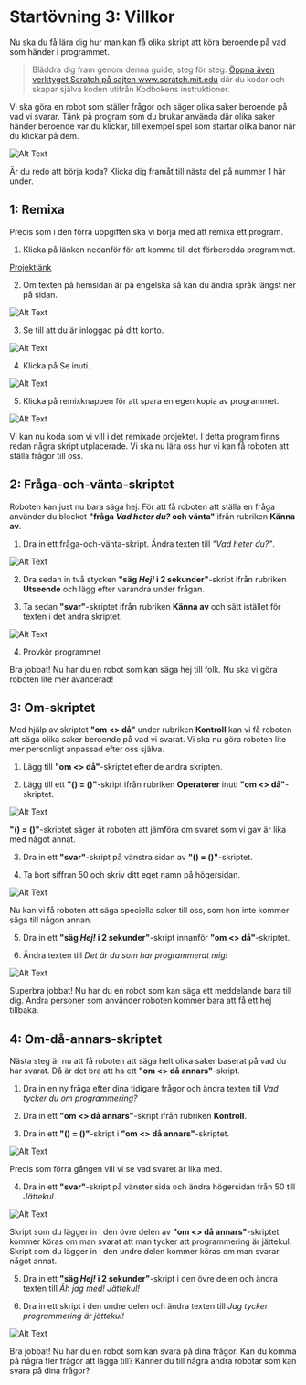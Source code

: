 # Startövning 3: Villkor

Nu ska du få lära dig hur man kan få olika skript att köra beroende på vad som händer i programmet.

> Bläddra dig fram genom denna guide, steg för steg. <a href="https://scratch.mit.edu" target="_blank">
  Öppna även verktyget Scratch på sajten www.scratch.mit.edu</a> där du kodar och skapar själva koden utifrån Kodbokens instruktioner.

Vi ska göra en robot som ställer frågor och säger olika saker beroende på vad vi svarar. Tänk på program som du brukar använda där olika saker händer beroende var du klickar, till exempel spel som startar olika banor när du klickar på dem.

![Alt Text](Robot.gif)

Är du redo att börja koda? Klicka dig framåt till nästa del på nummer 1 här under.

## 1: Remixa

Precis som i den förra uppgiften ska vi börja med att remixa ett program.

1. Klicka på länken nedanför för att komma till det förberedda programmet.

<a href="https://scratch.mit.edu/projects/210050672/" target='_blank'>Projektlänk</a> <!--_-->

2. Om texten på hemsidan är på engelska så kan du ändra språk längst ner på sidan.

![Alt Text](Image_1.png)

3. Se till att du är inloggad på ditt konto.

![Alt Text](Image_2.png)

4. Klicka på Se inuti.

![Alt Text](Image_3.png)

5. Klicka på remixknappen för att spara en egen kopia av programmet.

![Alt Text](Image_4.png)

Vi kan nu koda som vi vill i det remixade projektet. I detta program finns redan några skript utplacerade. Vi ska nu lära oss hur vi kan få roboten att ställa frågor till oss.

## 2: Fråga-och-vänta-skriptet

Roboten kan just nu bara säga hej. För att få roboten att ställa en fråga använder du blocket **"fråga _Vad heter du?_ och vänta"** ifrån rubriken **Känna av**.

1. Dra in ett fråga-och-vänta-skript. Ändra texten till _"Vad heter du?"_.

![Alt Text](Skript_1.gif)

2. Dra sedan in två stycken **"säg _Hej!_ i 2 sekunder"**-skript ifrån rubriken **Utseende** och lägg efter varandra under frågan.

3. Ta sedan **"svar"**-skriptet ifrån rubriken **Känna av** och sätt istället för texten i det andra skriptet.

![Alt Text](Skript_2.gif)

4. Provkör programmet

Bra jobbat! Nu har du en robot som kan säga hej till folk. Nu ska vi göra roboten lite mer avancerad!

## 3: Om-skriptet

Med hjälp av skriptet **"om <> då"** under rubriken **Kontroll** kan vi få roboten att säga olika saker beroende på vad vi svarat. Vi ska nu göra roboten lite mer personligt anpassad efter oss själva.

1. Lägg till **"om <> då"**-skriptet efter de andra skripten.

2. Lägg till ett **"() = ()"**-skript ifrån rubriken **Operatorer** inuti **"om <> då"**-skriptet.

![Alt Text](Skript_3.gif)

**"() = ()"**-skriptet säger åt roboten att jämföra om svaret som vi gav är lika med något annat.

3. Dra in ett **"svar"**-skript på vänstra sidan av **"() = ()"**-skriptet.

4. Ta bort siffran 50 och skriv ditt eget namn på högersidan.

![Alt Text](Skript_4.gif)

Nu kan vi få roboten att säga speciella saker till oss, som hon inte kommer säga till någon annan.

5. Dra in ett **"säg _Hej!_ i 2 sekunder"**-skript innanför **"om <> då"**-skriptet.

6. Ändra texten till _Det är du som har programmerat mig!_

![Alt Text](Image_5.png)

Superbra jobbat! Nu har du en robot som kan säga ett meddelande bara till dig. Andra personer som använder roboten kommer bara att få ett hej tillbaka.

## 4: Om-då-annars-skriptet

Nästa steg är nu att få roboten att säga helt olika saker baserat på vad du har svarat. Då är det bra att ha ett **"om <> då annars"**-skript.

1. Dra in en ny fråga efter dina tidigare frågor och ändra texten till _Vad tycker du om programmering?_

2. Dra in ett **"om <> då annars"**-skript ifrån rubriken **Kontroll**.

3. Dra in ett **"() = ()"**-skript i **"om <> då annars"**-skriptet.

![Alt Text](Skript_5.gif)

Precis som förra gången vill vi se vad svaret är lika med.

4. Dra in ett **"svar"**-skript på vänster sida och ändra högersidan från 50 till _Jättekul_.

![Alt Text](Skript_6.gif)

Skript som du lägger in i den övre delen av **"om <> då annars"**-skriptet kommer köras om man svarat att man tycker att programmering är jättekul. Skript som du lägger in i den undre delen kommer köras om man svarar något annat.

5. Dra in ett **"säg _Hej!_ i 2 sekunder"**-skript i den övre delen och ändra texten till _Åh jag med! Jättekul!_

6. Dra in ett skript i den undre delen och ändra texten till _Jag tycker programmering är jättekul!_

![Alt Text](Image_6.png)

Bra jobbat! Nu har du en robot som kan svara på dina frågor. Kan du komma på några fler frågor att lägga till? Känner du till några andra robotar som kan svara på dina frågor?
